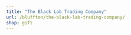 ```yaml
---
title: "The Black Lab Trading Company"
url: /bluffton/the-black-lab-trading-company/
shop: gift
---
```

